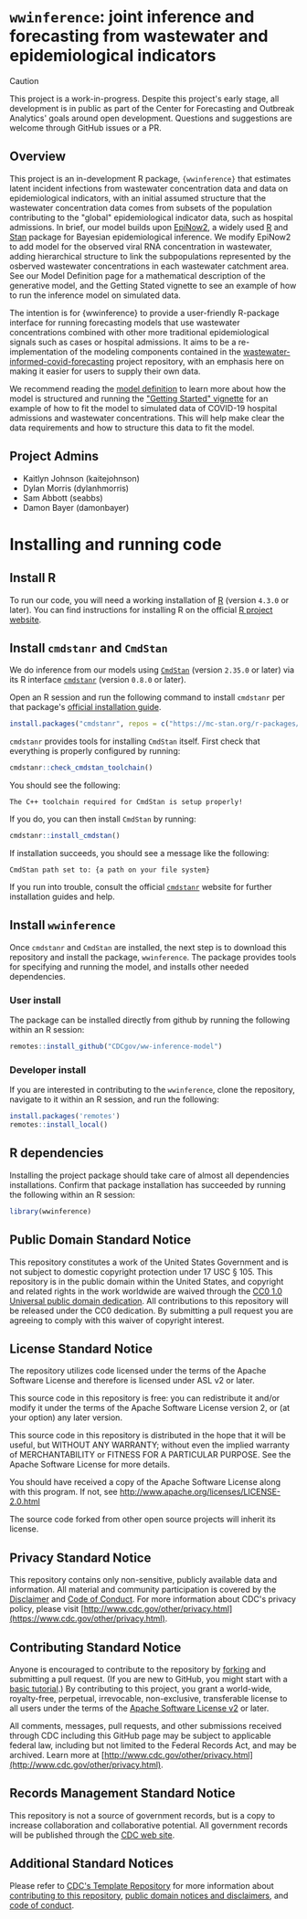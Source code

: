 # `wwinference`: joint inference and forecasting from wastewater and epidemiological indicators

> [!CAUTION]
> This project is a work-in-progress. Despite this project's early stage, all development is in public as part of the Center for Forecasting and Outbreak Analytics' goals around open development. Questions and suggestions are welcome through GitHub issues or a PR.
>

## Overview

This project is an in-development R package, `{wwinference}` that estimates latent incident infections from wastewater concentration data and data on epidemiological indicators, with an initial assumed structure that the wastewater concentration data comes from subsets of the population contributing to the "global" epidemiological indicator data, such as hospital admissions.
In brief, our model builds upon [EpiNow2](https://github.com/epiforecasts/EpiNow2/tree/main), a widely used [R](https://www.r-project.org/) and [Stan](https://mc-stan.org/) package for Bayesian epidemiological inference.
We modify EpiNow2 to add model for the observed viral RNA concentration in wastewater, adding hierarchical structure to link the subpopulations represented by the osberved wastewater concentrations in each wastewater catchment area.
See our Model Definition page for a mathematical description of the generative model, and the Getting Stated vignette to see an example of how to run the inference model on simulated data.

The intention is for {wwinference} to provide a user-friendly R-package interface for running forecasting models that use wastewater concentrations combined with other more traditional epidemiological signals such as cases or hospital admissions. It aims to be a re-implementation of the modeling components contained in the [wastewater-informed-covid-forecasting](https://github.com/CDCgov/wastewater-informed-covid-forecasting) project repository, with
an emphasis here on making it easier for users to supply their own data.

We recommend reading the [model definition](model_definition.md) to learn more about how the model is structured and running the ["Getting Started" vignette](vignettes/wwinference.Rmd) for an example of how to fit the model to simulated data of COVID-19 hospital admissions and wastewater concentrations.
This will help make clear the data requirements and how to structure this data to fit the model.

## Project Admins
- Kaitlyn Johnson (kaitejohnson)
- Dylan Morris (dylanhmorris)
- Sam Abbott (seabbs)
- Damon Bayer (damonbayer)

# Installing and running code

## Install R
To run our code, you will need a working installation of [R](https://www.r-project.org/) (version `4.3.0` or later). You can find instructions for installing R on the official [R project website](https://www.r-project.org/).

## Install `cmdstanr` and `CmdStan`
We do inference from our models using [`CmdStan`](https://mc-stan.org/users/interfaces/cmdstan) (version `2.35.0` or later) via its R interface [`cmdstanr`](https://mc-stan.org/cmdstanr/) (version `0.8.0` or later).

Open an R session and run the following command to install `cmdstanr` per that package's [official installation guide](https://mc-stan.org/cmdstanr/#installation).

```R
install.packages("cmdstanr", repos = c("https://mc-stan.org/r-packages/", getOption("repos")))
```

`cmdstanr` provides tools for installing `CmdStan` itself. First check that everything is properly configured by running:

```R
cmdstanr::check_cmdstan_toolchain()
```

You should see the following:
```
The C++ toolchain required for CmdStan is setup properly!
```

If you do, you can then install `CmdStan` by running:
```R
cmdstanr::install_cmdstan()
```
If installation succeeds, you should see a message like the following:
```
CmdStan path set to: {a path on your file system}
```

If you run into trouble, consult the official [`cmdstanr`](https://mc-stan.org/cmdstanr/index.html) website for further installation guides and help.

## Install `wwinference`

Once `cmdstanr` and `CmdStan` are installed, the next step is to download this repository and install the package, `wwinference`. The package provides tools for specifying and running the model, and installs other needed dependencies.

### User install

The package can be installed directly from github by running the following within an R session:
```R
remotes::install_github("CDCgov/ww-inference-model")
```
### Developer install
If you are interested in contributing to the `wwinference`, clone the repository, navigate to it within an R session, and run the following:

```R
install.packages('remotes')
remotes::install_local()
```

## R dependencies
Installing the project package should take care of almost all dependencies installations. Confirm that package installation has succeeded by running the following within an R session:

```R
library(wwinference)
```

## Public Domain Standard Notice
This repository constitutes a work of the United States Government and is not
subject to domestic copyright protection under 17 USC § 105. This repository is in
the public domain within the United States, and copyright and related rights in
the work worldwide are waived through the [CC0 1.0 Universal public domain dedication](https://creativecommons.org/publicdomain/zero/1.0/).
All contributions to this repository will be released under the CC0 dedication. By
submitting a pull request you are agreeing to comply with this waiver of
copyright interest.

## License Standard Notice
The repository utilizes code licensed under the terms of the Apache Software
License and therefore is licensed under ASL v2 or later.

This source code in this repository is free: you can redistribute it and/or modify it under
the terms of the Apache Software License version 2, or (at your option) any
later version.

This source code in this repository is distributed in the hope that it will be useful, but WITHOUT ANY
WARRANTY; without even the implied warranty of MERCHANTABILITY or FITNESS FOR A
PARTICULAR PURPOSE. See the Apache Software License for more details.

You should have received a copy of the Apache Software License along with this
program. If not, see http://www.apache.org/licenses/LICENSE-2.0.html

The source code forked from other open source projects will inherit its license.

## Privacy Standard Notice
This repository contains only non-sensitive, publicly available data and
information. All material and community participation is covered by the
[Disclaimer](DISCLAIMER.md)
and [Code of Conduct](code-of-conduct.md).
For more information about CDC's privacy policy, please visit [http://www.cdc.gov/other/privacy.html](https://www.cdc.gov/other/privacy.html).

## Contributing Standard Notice
Anyone is encouraged to contribute to the repository by [forking](https://help.github.com/articles/fork-a-repo)
and submitting a pull request. (If you are new to GitHub, you might start with a
[basic tutorial](https://help.github.com/articles/set-up-git).) By contributing
to this project, you grant a world-wide, royalty-free, perpetual, irrevocable,
non-exclusive, transferable license to all users under the terms of the
[Apache Software License v2](http://www.apache.org/licenses/LICENSE-2.0.html) or
later.

All comments, messages, pull requests, and other submissions received through
CDC including this GitHub page may be subject to applicable federal law, including but not limited to the Federal Records Act, and may be archived. Learn more at [http://www.cdc.gov/other/privacy.html](http://www.cdc.gov/other/privacy.html).

## Records Management Standard Notice
This repository is not a source of government records, but is a copy to increase
collaboration and collaborative potential. All government records will be
published through the [CDC web site](http://www.cdc.gov).

## Additional Standard Notices
Please refer to [CDC's Template Repository](https://github.com/CDCgov/template) for more information about [contributing to this repository](https://github.com/CDCgov/template/blob/main/CONTRIBUTING.md), [public domain notices and disclaimers](https://github.com/CDCgov/template/blob/main/DISCLAIMER.md), and [code of conduct](https://github.com/CDCgov/template/blob/main/code-of-conduct.md).
